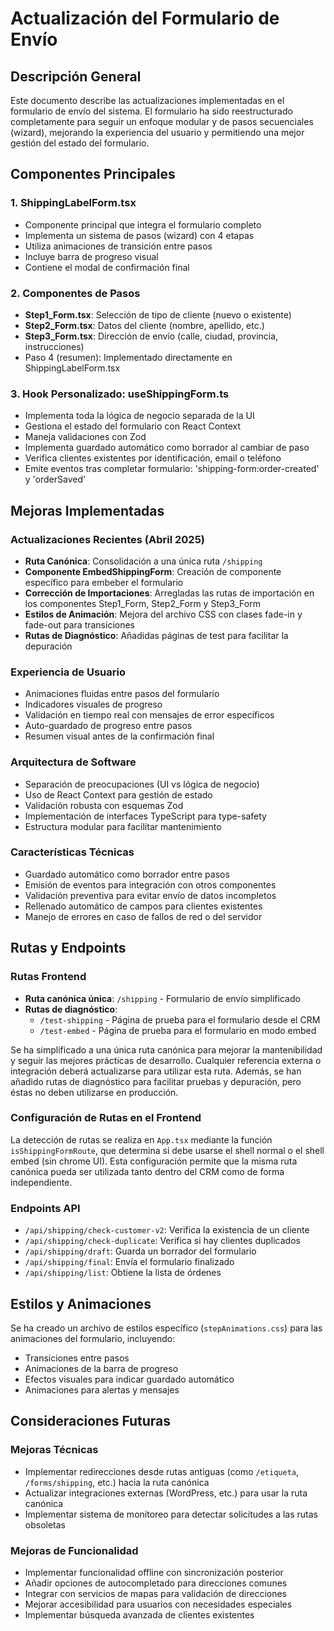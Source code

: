 # Actualización del Formulario de Envío

## Descripción General
Este documento describe las actualizaciones implementadas en el formulario de envío del sistema. El formulario ha sido reestructurado completamente para seguir un enfoque modular y de pasos secuenciales (wizard), mejorando la experiencia del usuario y permitiendo una mejor gestión del estado del formulario.

## Componentes Principales

### 1. ShippingLabelForm.tsx
- Componente principal que integra el formulario completo
- Implementa un sistema de pasos (wizard) con 4 etapas
- Utiliza animaciones de transición entre pasos
- Incluye barra de progreso visual
- Contiene el modal de confirmación final

### 2. Componentes de Pasos
- **Step1_Form.tsx**: Selección de tipo de cliente (nuevo o existente)
- **Step2_Form.tsx**: Datos del cliente (nombre, apellido, etc.)
- **Step3_Form.tsx**: Dirección de envío (calle, ciudad, provincia, instrucciones)
- Paso 4 (resumen): Implementado directamente en ShippingLabelForm.tsx

### 3. Hook Personalizado: useShippingForm.ts
- Implementa toda la lógica de negocio separada de la UI
- Gestiona el estado del formulario con React Context
- Maneja validaciones con Zod
- Implementa guardado automático como borrador al cambiar de paso
- Verifica clientes existentes por identificación, email o teléfono
- Emite eventos tras completar formulario: 'shipping-form:order-created' y 'orderSaved'

## Mejoras Implementadas

### Actualizaciones Recientes (Abril 2025)
- **Ruta Canónica**: Consolidación a una única ruta `/shipping`
- **Componente EmbedShippingForm**: Creación de componente específico para embeber el formulario
- **Corrección de Importaciones**: Arregladas las rutas de importación en los componentes Step1_Form, Step2_Form y Step3_Form 
- **Estilos de Animación**: Mejora del archivo CSS con clases fade-in y fade-out para transiciones
- **Rutas de Diagnóstico**: Añadidas páginas de test para facilitar la depuración

### Experiencia de Usuario
- Animaciones fluidas entre pasos del formulario
- Indicadores visuales de progreso
- Validación en tiempo real con mensajes de error específicos
- Auto-guardado de progreso entre pasos
- Resumen visual antes de la confirmación final

### Arquitectura de Software
- Separación de preocupaciones (UI vs lógica de negocio)
- Uso de React Context para gestión de estado
- Validación robusta con esquemas Zod
- Implementación de interfaces TypeScript para type-safety
- Estructura modular para facilitar mantenimiento

### Características Técnicas
- Guardado automático como borrador entre pasos
- Emisión de eventos para integración con otros componentes
- Validación preventiva para evitar envío de datos incompletos
- Rellenado automático de campos para clientes existentes
- Manejo de errores en caso de fallos de red o del servidor

## Rutas y Endpoints

### Rutas Frontend
- **Ruta canónica única**: `/shipping` - Formulario de envío simplificado
- **Rutas de diagnóstico**: 
  - `/test-shipping` - Página de prueba para el formulario desde el CRM
  - `/test-embed` - Página de prueba para el formulario en modo embed

Se ha simplificado a una única ruta canónica para mejorar la mantenibilidad y seguir las mejores prácticas de desarrollo. Cualquier referencia externa o integración deberá actualizarse para utilizar esta ruta. Además, se han añadido rutas de diagnóstico para facilitar pruebas y depuración, pero éstas no deben utilizarse en producción.

### Configuración de Rutas en el Frontend
La detección de rutas se realiza en `App.tsx` mediante la función `isShippingFormRoute`, que determina si debe usarse el shell normal o el shell embed (sin chrome UI). Esta configuración permite que la misma ruta canónica pueda ser utilizada tanto dentro del CRM como de forma independiente.

### Endpoints API
- `/api/shipping/check-customer-v2`: Verifica la existencia de un cliente
- `/api/shipping/check-duplicate`: Verifica si hay clientes duplicados
- `/api/shipping/draft`: Guarda un borrador del formulario
- `/api/shipping/final`: Envía el formulario finalizado 
- `/api/shipping/list`: Obtiene la lista de órdenes

## Estilos y Animaciones
Se ha creado un archivo de estilos específico (`stepAnimations.css`) para las animaciones del formulario, incluyendo:

- Transiciones entre pasos
- Animaciones de la barra de progreso
- Efectos visuales para indicar guardado automático
- Animaciones para alertas y mensajes

## Consideraciones Futuras

### Mejoras Técnicas
- Implementar redirecciones desde rutas antiguas (como `/etiqueta`, `/forms/shipping`, etc.) hacia la ruta canónica
- Actualizar integraciones externas (WordPress, etc.) para usar la ruta canónica
- Implementar sistema de monitoreo para detectar solicitudes a las rutas obsoletas

### Mejoras de Funcionalidad
- Implementar funcionalidad offline con sincronización posterior
- Añadir opciones de autocompletado para direcciones comunes
- Integrar con servicios de mapas para validación de direcciones
- Mejorar accesibilidad para usuarios con necesidades especiales
- Implementar búsqueda avanzada de clientes existentes